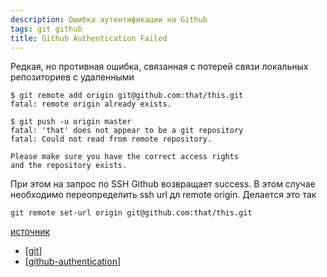 ```yaml
---
description: Ошибка аутентификации на Github
tags: git github
title: Github Authentication Failed
---
```

Редкая, но противная ошибка, связанная с потерей связи локальных репозиториев с удаленными

```shell
$ git remote add origin git@github.com:that/this.git
fatal: remote origin already exists.

$ git push -u origin master
fatal: 'that' does not appear to be a git repository
fatal: Could not read from remote repository.

Please make sure you have the correct access rights
and the repository exists.
```

При этом на запрос по SSH Github возвращает success. В этом случае необходимо переопределить ssh url дл remote origin. Делается это так

```shell
git remote set-url origin git@github.com:that/this.git
```

[источник](https://stackoverflow.com/a/26955444/15966204)

- [[git]]
- [[github-authentication]]

[//begin]: # "Autogenerated link references for markdown compatibility"
[git]: ../lists/git "Git"
[github-authentication]: github-authentication "Github authentication"
[//end]: # "Autogenerated link references"